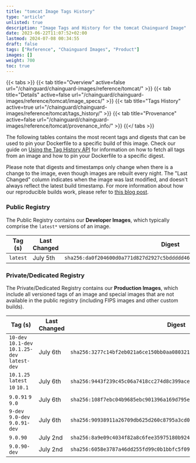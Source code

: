 ```yaml
---
title: "tomcat Image Tags History"
type: "article"
unlisted: true
description: "Image Tags and History for the tomcat Chainguard Image"
date: 2023-06-22T11:07:52+02:00
lastmod: 2024-07-08 00:34:55
draft: false
tags: ["Reference", "Chainguard Images", "Product"]
images: []
weight: 700
toc: true
---
```


{{< tabs >}}
{{< tab title="Overview" active=false url="/chainguard/chainguard-images/reference/tomcat/" >}}
{{< tab title="Details" active=false url="/chainguard/chainguard-images/reference/tomcat/image_specs/" >}}
{{< tab title="Tags History" active=true url="/chainguard/chainguard-images/reference/tomcat/tags_history/" >}}
{{< tab title="Provenance" active=false url="/chainguard/chainguard-images/reference/tomcat/provenance_info/" >}}
{{</ tabs >}}

The following tables contains the most recent tags and digests that can be used to pin your Dockerfile to a specific build of this image. Check our guide on [Using the Tag History API](/chainguard/chainguard-images/using-the-tag-history-api/) for information on how to fetch all tags from an image and how to pin your Dockerfile to a specific digest.

Please note that digests and timestamps only change when there is a change to the image, even though images are rebuilt every night. The "Last Changed" column indicates when the image was last modified, and doesn't always reflect the latest build timestamp. For more information about how our reproducible builds work, please refer to [this blog post](https://www.chainguard.dev/unchained/reproducing-chainguards-reproducible-image-builds).

### Public Registry
The Public Registry contains our **Developer Images**, which typically comprise the `latest*` versions of an image.

| Tag (s)   | Last Changed | Digest                                                                    |
|-----------|--------------|---------------------------------------------------------------------------|
|  `latest` | July 5th     | `sha256:da0f204600d0a771d827d2927c5bddddd46fd319c7396e220ecff1fc8cdc384f` |


### Private/Dedicated Registry
The Private/Dedicated Registry contains our **Production Images**, which include all versioned tags of an image and special images that are not available in the public registry (including FIPS images and other custom builds).

| Tag (s)                                         | Last Changed | Digest                                                                    |
|-------------------------------------------------|--------------|---------------------------------------------------------------------------|
|  `10-dev` `10.1-dev` `10.1.25-dev` `latest-dev` | July 6th     | `sha256:3277c14bf2eb021a6ce150bb0aa0803214b043f478e62ab699e04a37e53a4cb4` |
|  `10.1.25` `latest` `10` `10.1`                 | July 6th     | `sha256:9443f239c45c06a7418cc274d8c399ace52443ca466c4911ac6e45cbe715c259` |
|  `9.0.91` `9` `9.0`                             | July 6th     | `sha256:108f7ebc04b9685ebc901396a169d795e58d4f4af5a92f3a92be10ac89b87a0f` |
|  `9-dev` `9.0-dev` `9.0.91-dev`                 | July 6th     | `sha256:90938911a26709db625d260c8795a3cd01e3670f0f623e39cccb8ca4f48546a8` |
|  `9.0.90`                                       | July 2nd     | `sha256:8a9e09c4034f82a8c6fee35975180b9246dafafbaa208d75615e41d9f7265d6e` |
|  `9.0.90-dev`                                   | July 2nd     | `sha256:6058e3787a46dd255fd99c0b1bbfc5f099142d0edd4866afc0ca50b683ee598c` |

